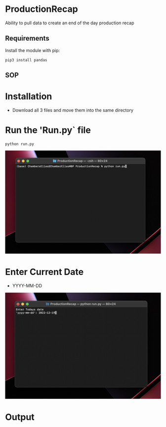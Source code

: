 # ProductionRecap
Ability to pull data to create an end of the day production recap 
## Requirements
Install the module with pip:
```
pip3 install pandas
```
## SOP
# Installation   
- Download all 3 files and move them into the same directory
# Run the 'Run.py` file 
```
python run.py
```
<img src="app_imgs/run.py.png" width="1100"/>

# Enter Current Date 
- YYYY-MM-DD
<img src="app_imgs/date.png" width="1100"/>

# Output 
